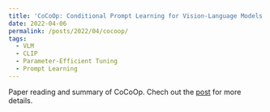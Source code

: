 ```yaml
---
title: 'CoCoOp: Conditional Prompt Learning for Vision-Language Models'
date: 2022-04-06
permalink: /posts/2022/04/cocoop/
tags:
  - VLM
  - CLIP
  - Parameter-Efficient Tuning
  - Prompt Learning
---
```


Paper reading and summary of CoCoOp. Chech out the [post](https://zhuanlan.zhihu.com/p/493354342) for more details.